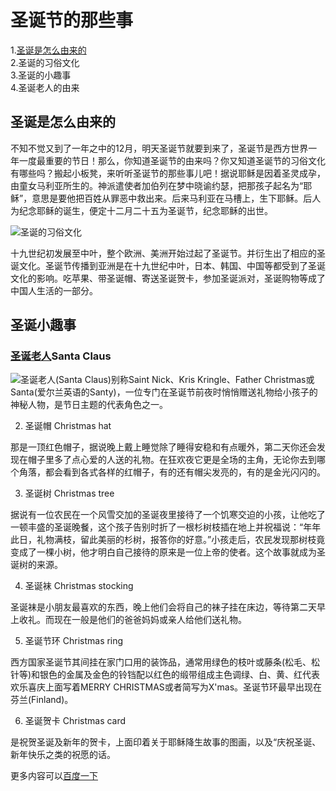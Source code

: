 <!DOCTYPE html>
<html lang="en">
<head>
    <meta charset="UTF-8">
    <meta http-equiv="X-UA-Compatible" content="IE=edge">
    <meta name="viewport" content="width=device-width, initial-scale=1.0">
    <title>Document</title>
</head>
<body><h1>圣诞节的那些事</h1>
    1.<a href="#OLDMAN">圣诞是怎么由来的</a><br />
    2.圣诞的习俗文化<br />
    3.圣诞的小趣事<br />
    4.圣诞老人的由来<br />
    <h2 id="OLDMAN">圣诞是怎么由来的</h2>

<p>不知不觉又到了一年之中的12月，明天圣诞节就要到来了，圣诞节是西方世界一年一度最重要的节日！那么，你知道圣诞节的由来吗？你又知道圣诞节的习俗文化有哪些吗？搬起小板凳，来听听圣诞节的那些事儿吧！据说耶稣是因着圣灵成孕，由童女马利亚所生的。神派遣使者加伯列在梦中晓谕约瑟，把那孩子起名为“耶稣”，意思是要他把百姓从罪恶中救出来。后来马利亚在马槽上，生下耶稣。后人为纪念耶稣的诞生，便定十二月二十五为圣诞节，纪念耶稣的出世。</p>
<img src="sdj.jpg"
<h2>圣诞的习俗文化</h2>

<p>十九世纪初发展至中叶，整个欧洲、美洲开始过起了圣诞节。并衍生出了相应的圣诞文化。圣诞节传播到亚洲是在十九世纪中叶，日本、韩国、中国等都受到了圣诞文化的影响。吃苹果、带圣诞帽、寄送圣诞贺卡，参加圣诞派对，圣诞购物等成了中国人生活的一部分。</p>

<h2>圣诞小趣事</h2>

<h3><a href="oldman.html" target="_blank">圣诞老人</a>Santa Claus</h3> 
<img src="lr.jpg"

<p>圣诞老人(Santa Claus)别称Saint Nick、Kris Kringle、Father Christmas或Santa(爱尔兰英语的Santy)，一位专门在圣诞节前夜时悄悄赠送礼物给小孩子的神秘人物，是节日主题的代表角色之一。</p>



2. 圣诞帽 Christmas hat

那是一顶红色帽子，据说晚上戴上睡觉除了睡得安稳和有点暖外，第二天你还会发现在帽子里多了点心爱的人送的礼物。在狂欢夜它更是全场的主角，无论你去到哪个角落，都会看到各式各样的红帽子，有的还有帽尖发亮的，有的是金光闪闪的。



3. 圣诞树 Christmas tree

据说有一位农民在一个风雪交加的圣诞夜里接待了一个饥寒交迫的小孩，让他吃了一顿丰盛的圣诞晚餐，这个孩子告别时折了一根杉树枝插在地上并祝福说：“年年此日，礼物满枝，留此美丽的杉树，报答你的好意。”小孩走后，农民发现那树枝竟变成了一棵小树，他才明白自己接待的原来是一位上帝的使者。这个故事就成为圣诞树的来源。



4. 圣诞袜 Christmas stocking

圣诞袜是小朋友最喜欢的东西，晚上他们会将自己的袜子挂在床边，等待第二天早上收礼。而现在一般是他们的爸爸妈妈或亲人给他们送礼物。



5. 圣诞节环 Christmas ring

西方国家圣诞节其间挂在家门口用的装饰品，通常用绿色的枝叶或藤条(松毛、松针等)和银色的金属及金色的铃铛配以红色的缎带组成主色调绿、白、黄、红代表欢乐喜庆上面写着MERRY CHRISTMAS或者简写为X'mas。圣诞节环最早出现在芬兰(Finland)。



6. 圣诞贺卡 Christmas card

是祝贺圣诞及新年的贺卡，上面印着关于耶稣降生故事的图画，以及“庆祝圣诞、新年快乐之类的祝愿的话。
<p>更多内容可以<a href="https://www.baidu.com/" target="_blank">百度一下</a></p>
</body>
</html>